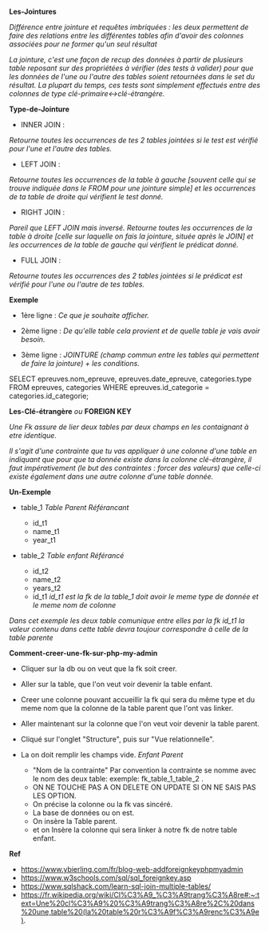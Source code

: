 **Les-Jointures**

*Différence entre jointure et requêtes imbriquées : les deux permettent de faire des relations entre les différentes tables afin d'avoir des colonnes associées pour ne former qu'un seul résultat*

*La jointure, c'est une façon de recup des données à partir de plusieurs table reposant sur des propriétées à vérifier (des tests à valider) pour que les données de l'une ou l'autre des tables soient retournées dans le set du résultat. La plupart du temps, ces tests sont simplement effectués entre des colonnes de type clé-primaire<->clé-étrangère.*

**Type-de-Jointure**

- INNER JOIN :

*Retourne toutes les occurrences de tes 2 tables jointées si le test est vérifié pour l'une et l'autre des tables.*

- LEFT JOIN :

*Retourne toutes les occurrences de la table à gauche [souvent celle qui se trouve indiquée dans le FROM pour une jointure simple] et les occurrences de ta table de droite qui vérifient le test donné.*

- RIGHT JOIN :

*Pareil que LEFT JOIN mais inversé. Retourne toutes les occurrences de la table à droite [celle sur laquelle on fais la jointure, située après le JOIN] et les occurrences de la table de gauche qui vérifient le prédicat donné.*

- FULL JOIN :

*Retourne toutes les occurrences des 2 tables jointées si le prédicat est vérifié pour l'une ou l'autre de tes tables.*


**Exemple**


- 1ère ligne :
*Ce que je souhaite afficher.*

- 2ème ligne :
*De qu'elle table cela provient et de quelle table je vais avoir besoin.*

- 3ème ligne :
*JOINTURE (champ commun entre les tables qui permettent de faire la jointure) + les conditions.*

SELECT epreuves.nom_epreuve, epreuves.date_epreuve, categories.type
FROM epreuves, categories
WHERE epreuves.id_categorie = categories.id_categorie;


**Les-Clé-étrangère**
*ou*
**FOREIGN KEY**

*Une Fk assure de lier deux tables par deux champs en les contaignant à etre identique.*

*Il s'agit d'une contrainte que tu vas appliquer à une colonne d'une table en indiquant que pour que ta donnée existe dans la colonne clé-étrangère, il faut impérativement (le but des contraintes : forcer des valeurs) que celle-ci existe également dans une autre colonne d'une table donnée.*

**Un-Exemple**


- table_1    *Table Parent* *Référancant*
    - id_t1
    - name_t1
    - year_t1

- table_2    *Table enfant* *Référancé*
    - id_t2
    - name_t2
    - years_t2
    - id_t1   *id_t1 est la fk de la table_1* *doit avoir le meme type de donnée et le meme nom de colonne*

*Dans cet exemple les deux table comunique entre elles par la fk id_t1 la valeur contenu dans cette table devra toujour correspondre à celle de la table parente*


**Comment-creer-une-fk-sur-php-my-admin**

- Cliquer sur la db ou on veut que la fk soit creer.

- Aller sur la table, que l'on veut voir devenir la table enfant.

- Creer une colonne pouvant accueillir la fk qui sera du même type et du meme nom que la colonne de la table parent que l'ont vas linker.

- Aller maintenant sur la colonne que l'on veut voir devenir la table parent.

- Cliqué sur l'onglet "Structure", puis sur "Vue relationnelle".

- La on doit remplir les champs vide.
                                                                                                           *Enfant* *Parent*
    - "Nom de la contrainte" Par convention la contrainte se nomme avec le nom des deux table: exemple: fk_table_1_table_2 .
    - ON NE TOUCHE PAS A ON DELETE ON UPDATE SI ON NE SAIS PAS LES OPTION.
    - On précise la colonne ou la fk vas sincéré.
    - La base de données ou on est.
    - On insère la Table parent.
    - et on Insère la colonne qui sera linker à notre fk de notre table enfant.

**Ref**

- https://www.ybierling.com/fr/blog-web-addforeignkeyphpmyadmin
- https://www.w3schools.com/sql/sql_foreignkey.asp
- https://www.sqlshack.com/learn-sql-join-multiple-tables/
- https://fr.wikipedia.org/wiki/Cl%C3%A9_%C3%A9trang%C3%A8re#:~:text=Une%20cl%C3%A9%20%C3%A9trang%C3%A8re%2C%20dans%20une,table%20(la%20table%20r%C3%A9f%C3%A9renc%C3%A9e).